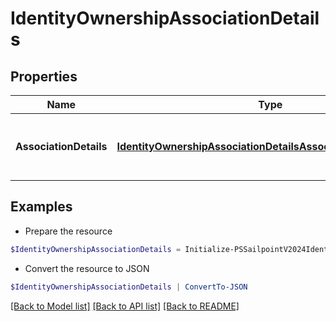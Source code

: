 # IdentityOwnershipAssociationDetails
## Properties

Name | Type | Description | Notes
------------ | ------------- | ------------- | -------------
**AssociationDetails** | [**IdentityOwnershipAssociationDetailsAssociationDetailsInner[]**](IdentityOwnershipAssociationDetailsAssociationDetailsInner.md) | list of all the resource associations for the identity | [optional] 

## Examples

- Prepare the resource
```powershell
$IdentityOwnershipAssociationDetails = Initialize-PSSailpointV2024IdentityOwnershipAssociationDetails  -AssociationDetails null
```

- Convert the resource to JSON
```powershell
$IdentityOwnershipAssociationDetails | ConvertTo-JSON
```

[[Back to Model list]](../README.md#documentation-for-models) [[Back to API list]](../README.md#documentation-for-api-endpoints) [[Back to README]](../README.md)

